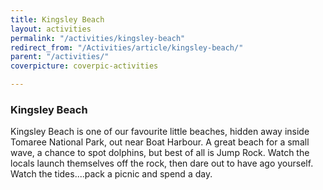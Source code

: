 ```yaml
---
title: Kingsley Beach
layout: activities
permalink: "/activities/kingsley-beach"
redirect_from: "/Activities/article/kingsley-beach/"
parent: "/activities/"
coverpicture: coverpic-activities

---
```

### Kingsley Beach

Kingsley Beach is one of our favourite little beaches, hidden away inside Tomaree National Park, out near Boat Harbour.
A great beach for a small wave, a chance to spot dolphins, but best of all is Jump Rock.
Watch the locals launch themselves off the rock, then dare out to have ago yourself.
Watch the tides....pack a picnic and spend a day.
